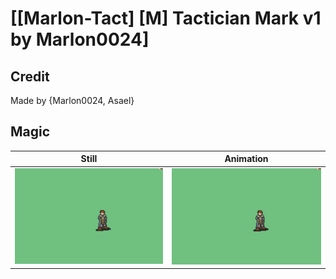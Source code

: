 # [\[Marlon-Tact\] \[M\] Tactician Mark v1 by Marlon0024]

## Credit

Made by {Marlon0024, Asael}
	
## Magic

| Still | Animation |
| :---: | :-------: |
| ![Magic still](./Magic_000.png) | ![Magic animation](./Magic.gif) |

